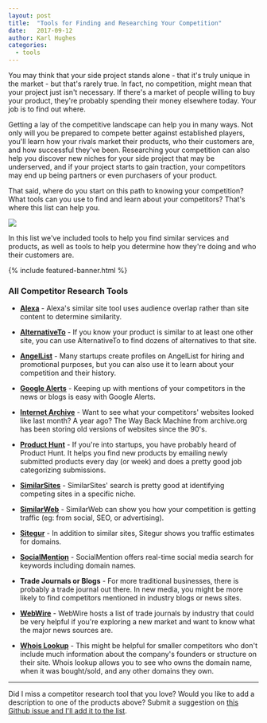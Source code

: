 ```yaml
---
layout: post
title:  "Tools for Finding and Researching Your Competition"
date:   2017-09-12
author: Karl Hughes
categories:
  - tools
---
```


You may think that your side project stands alone - that it's truly unique in the market - but that's rarely true. In fact, no competition, might mean that your project just isn't necessary. If there's a market of people willing to buy your product, they're probably spending their money elsewhere today. Your job is to find out where.

Getting a lay of the competitive landscape can help you in many ways. Not only will you be prepared to compete better against established players, you'll learn how your rivals market their products, who their customers are, and how successful they've been. Researching your competition can also help you discover new niches for your side project that may be underserved, and if your project starts to gain traction, your competitors may end up being partners or even purchasers of your product.

That said, where do you start on this path to knowing your competition? What tools can you use to find and learn about your competitors? That's where this list can help you.

![](https://i.imgur.com/jR5NKvj.jpg)

In this list we've included tools to help you find similar services and products, as well as tools to help you determine how they're doing and who their customers are.

{% include featured-banner.html %}

### All Competitor Research Tools

- **[Alexa](http://www.alexa.com/find-similar-sites)** - Alexa's similar site tool uses audience overlap rather than site content to determine similarity. 

- **[AlternativeTo](https://alternativeto.net)** - If you know your product is similar to at least one other site, you can use AlternativeTo to find dozens of alternatives to that site. 

- **[AngelList](https://angel.co/)** - Many startups create profiles on AngelList for hiring and promotional purposes, but you can also use it to learn about your competition and their history.

- **[Google Alerts](https://www.google.com/alerts)** - Keeping up with mentions of your competitors in the news or blogs is easy with Google Alerts.

- **[Internet Archive](https://archive.org/)** - Want to see what your competitors' websites looked like last month? A year ago? The Way Back Machine from archive.org has been storing old versions of websites since the 90's.

- **[Product Hunt](https://www.producthunt.com/)** - If you're into startups, you have probably heard of Product Hunt. It helps you find new products by emailing newly submitted products every day (or week) and does a pretty good job categorizing submissions. 

- **[SimilarSites](http://www.similarsites.com/)** - SimilarSites' search is pretty good at identifying competing sites in a specific niche.

- **[SimilarWeb](https://www.similarweb.com/)** - SimilarWeb can show you how your competition is getting traffic (eg: from social, SEO, or advertising).

- **[Sitegur](http://sitegur.com/)** - In addition to similar sites, Sitegur shows you traffic estimates for domains.

- **[SocialMention](http://www.socialmention.com/)** - SocialMention offers real-time social media search for keywords including domain names.

- **Trade Journals or Blogs** - For more traditional businesses, there is probably a trade journal out there. In new media, you might be more likely to find competitors mentioned in industry blogs or news sites.

- **[WebWire](https://www.webwire.com/IndustryList.asp)** - WebWire hosts a list of trade journals by industry that could be very helpful if you're exploring a new market and want to know what the major news sources are. 

- **[Whois Lookup](http://whois.domaintools.com/)** - This might be helpful for smaller competitors who don't include much information about the company's founders or structure on their site. Whois lookup allows you to see who owns the domain name, when it was bought/sold, and any other domains they own.

-----

Did I miss a competitor research tool that you love? Would you like to add a description to one of the products above? Submit a suggestion on [this Github issue and I'll add it to the list](https://github.com/karllhughes/side-project-marketing/issues/22).
